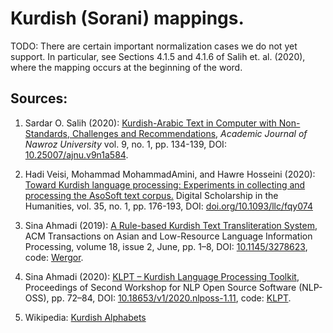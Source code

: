 # Kurdish (Sorani) mappings.

TODO: There are certain important normalization cases we do not yet
support. In particular, see Sections 4.1.5 and 4.1.6 of Salih et. al. (2020),
where the mapping occurs at the beginning of the word.

## Sources:

1.  Sardar O. Salih (2020): [Kurdish-Arabic Text in Computer with Non-Standards,
    Challenges and
    Recommendations](https://journals.nawroz.edu.krd/index.php/ajnu/article/view/584),
    *Academic Journal of Nawroz University* vol. 9, no. 1, pp. 134-139, DOI:
    [10.25007/ajnu.v9n1a584](https://doi.org/10.25007/ajnu.v9n1a584).

1.  Hadi Veisi, Mohammad MohammadAmini, and Hawre Hosseini (2020): [Toward
    Kurdish language processing: Experiments in collecting and processing the
    AsoSoft text
    corpus.](https://academic.oup.com/dsh/article-abstract/35/1/176/5310055)
    Digital Scholarship in the Humanities, vol. 35, no. 1, pp. 176-193, DOI:
    [doi.org/10.1093/llc/fqy074](https://doi.org/10.1093/llc/fqy074)

1.  Sina Ahmadi (2019):
    [A Rule-based Kurdish Text Transliteration System](https://arxiv.org/pdf/1811.10278.pdf),
    ACM Transactions on Asian and Low-Resource Language Information Processing,
    volume 18, issue 2, June, pp. 1–8, DOI:
    [10.1145/3278623](https://doi.org/10.1145/3278623), code:
    [Wergor](https://github.com/sinaahmadi/wergor).

1.  Sina Ahmadi (2020):
    [KLPT – Kurdish Language Processing Toolkit](https://aclanthology.org/2020.nlposs-1.11.pdf),
    Proceedings of Second Workshop for NLP Open Source Software (NLP-OSS), pp.
    72–84, DOI:
    [10.18653/v1/2020.nlposs-1.11](http://dx.doi.org/10.18653/v1/2020.nlposs-1.11),
    code: [KLPT](https://github.com/sinaahmadi/klpt/).

1.  Wikipedia:
    [Kurdish Alphabets](https://en.wikipedia.org/wiki/Kurdish_alphabets)

